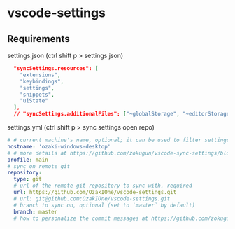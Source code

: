 # vscode-settings

## Requirements

settings.json (ctrl shift p > settings json)
```json
  "syncSettings.resources": [
    "extensions",
    "keybindings",
    "settings",
    "snippets",
    "uiState"
  ],
  // "syncSettings.additionalFiles": ["~globalStorage", "~editorStorage"],
```

settings.yml (ctrl shift p > sync settings open repo)
```yml
# # current machine's name, optional; it can be used to filter settings or in the commit message
hostname: 'ozaki-windows-desktop'
# # more details at https://github.com/zokugun/vscode-sync-settings/blob/master/docs/hostname.md
profile: main
# sync on remote git
repository:
  type: git
  # url of the remote git repository to sync with, required
  url: https://github.com/OzakIOne/vscode-settings.git
  # url: git@github.com:OzakIOne/vscode-settings.git
  # branch to sync on, optional (set to `master` by default)
  branch: master
  # how to personalize the commit messages at https://github.com/zokugun/vscode-sync-settings/blob/master/docs/commit-messages.md
```
